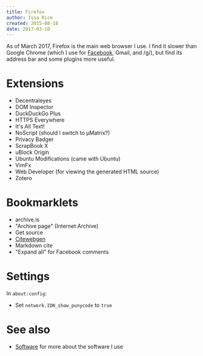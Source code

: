 ```yaml
---
title: Firefox
author: Issa Rice
created: 2015-08-18
date: 2017-03-10
---
```


As of March 2017, Firefox is the main web browser I use.
I find it slower than Google Chrome (which I use for
[Facebook](wiki/facebook.md), Gmail, and /g/), but find its address bar and some
plugins more useful.

# Extensions

- Decentraleyes
- DOM Inspector
- DuckDuckGo Plus
- HTTPS Everywhere
- It's All Text!
- NoScript (should I switch to μMatrix?)
- Privacy Badger
- ScrapBook X
- uBlock Origin
- Ubuntu Modifications (came with Ubuntu)
- VimFx
- Web Developer (for viewing the generated HTML source)
- Zotero

# Bookmarklets

- archive.is
- "Archive page" (Internet Archive)
- Get source
- [Citewebgen](https://github.com/riceissa/citewebgen/)
- Markdown cite
- "Expand all" for Facebook comments

# Settings

In `about:config`:

- Set `network.IDN_show_punycode` to `true`

# See also

* [Software]() for more about the software I use
